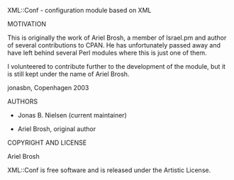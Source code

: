 XML::Conf - configuration module based on XML

MOTIVATION

This is originally the work of Ariel Brosh, a member of Israel.pm and author of several contributions to CPAN. He has unfortunately passed away and have left behind several Perl modules where this is just one of them.

I volunteered to contribute further to the development of the module, but it is still kept under the name of Ariel Brosh.

jonasbn, Copenhagen 2003

AUTHORS

- Jonas B. Nielsen (current maintainer)

- Ariel Brosh, original author

COPYRIGHT AND LICENSE

Ariel Brosh

XML::Conf is free software and is released under the Artistic License.